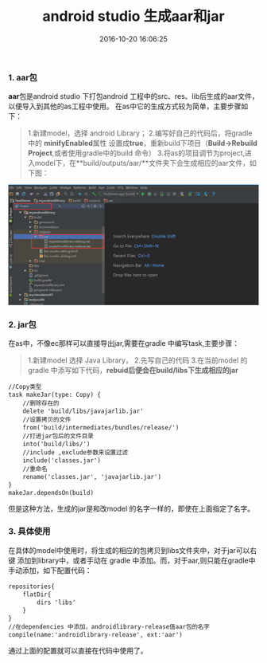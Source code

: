 ﻿---
title: android studio 生成aar和jar
date: 2016-10-20 16:06:25
categories: [android,学习笔记]
tags: [android,aar,jar]
---


### 1. aar包
**aar**包是android studio 下打包android 工程中的src、res、lib后生成的aar文件，以便导入到其他的as工程中使用。
在as中它的生成方式较为简单，主要步骤如下：
> 1.新建model，选择 android Library；
> 2.编写好自己的代码后，将gradle中的 **minifyEnabled**属性 设置成**true**<!--more-->，重新build下项目（**Build->Rebuild Project**,或者使用gradle中的build 命令）
> 3.将as的项目调节为project,进入model下，在**build/outputs/aar/**文件夹下会生成相应的aar文件，如下图：

![](/img/article_img/2016/show_aar.png)

### 2. jar包
在as中，不像ec那样可以直接导出jar,需要在gradle 中编写task,主要步骤：
>1.新建model 选择 Java Library，
>2.先写自己的代码
>3.在当前model 的gradle 中添写如下代码，**rebuid后便会在build/libs下生成相应的jar**
```
//Copy类型
task makeJar(type: Copy) {
    //删除存在的
    delete 'build/libs/javajarlib.jar'
    //设置拷贝的文件
    from('build/intermediates/bundles/release/')
    //打进jar包后的文件目录
    into('build/libs/')
    //include ,exclude参数来设置过滤
    include('classes.jar')
    //重命名
    rename('classes.jar', 'javajarlib.jar')
}
makeJar.dependsOn(build)
```
但是这种方法，生成的jar是和改model 的名字一样的，即使在上面指定了名字。

### 3. 具体使用
在具体的model中使用时，将生成的相应的包拷贝到libs文件夹中，对于jar可以右键 添加到library中，或者手动在 gradle 中添加。而，对于aar,则只能在gradle中手动添加，如下配置代码：

```
repositories{
    flatDir{
        dirs 'libs'
    }
}
//在dependencies 中添加，androidlibrary-release值aar包的名字
compile(name:'androidlibrary-release', ext:'aar')
```
通过上面的配置就可以直接在代码中使用了。



